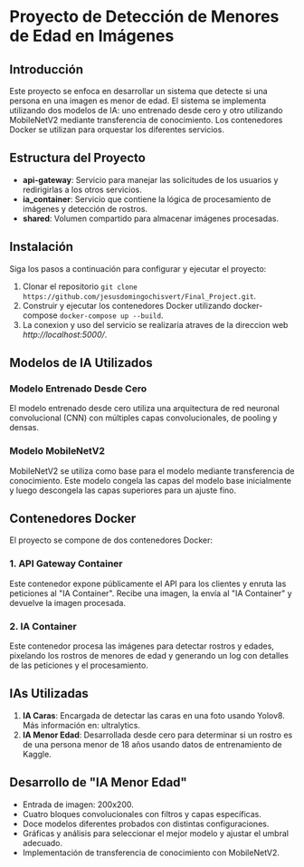 # Proyecto de Detección de Menores de Edad en Imágenes

## Introducción

Este proyecto se enfoca en desarrollar un sistema que detecte si una persona
en una imagen es menor de edad. El sistema se implementa utilizando dos modelos
de IA: uno entrenado desde cero y otro utilizando MobileNetV2 mediante
transferencia de conocimiento. Los contenedores Docker se utilizan para 
orquestar los diferentes servicios.

## Estructura del Proyecto

- **api-gateway**: Servicio para manejar las solicitudes de los usuarios y redirigirlas a los otros servicios.
- **ia_container**: Servicio que contiene la lógica de procesamiento de imágenes y detección de rostros.
- **shared**: Volumen compartido para almacenar imágenes procesadas.

## Instalación

Siga los pasos a continuación para configurar y ejecutar el proyecto:

1. Clonar el repositorio `git clone https://github.com/jesusdomingochisvert/Final_Project.git`.
2. Construir y ejecutar los contenedores Docker utilizando docker-compose `docker-compose up --build`.
3. La conexion y uso del servicio se realizaria atraves de la direccion web *http://localhost:5000/*.

## Modelos de IA Utilizados

### Modelo Entrenado Desde Cero

El modelo entrenado desde cero utiliza una arquitectura de red neuronal 
convolucional (CNN) con múltiples capas convolucionales, de pooling y densas.

### Modelo MobileNetV2

MobileNetV2 se utiliza como base para el modelo mediante transferencia de 
conocimiento. Este modelo congela las capas del modelo base inicialmente y 
luego descongela las capas superiores para un ajuste fino.

## Contenedores Docker

El proyecto se compone de dos contenedores Docker:

### 1. API Gateway Container

Este contenedor expone públicamente el API para los clientes y enruta las 
peticiones al "IA Container". Recibe una imagen, la envía al "IA Container" 
y devuelve la imagen procesada.

### 2. IA Container

Este contenedor procesa las imágenes para detectar rostros y edades, 
pixelando los rostros de menores de edad y generando un log con detalles 
de las peticiones y el procesamiento.

## IAs Utilizadas

1. **IA Caras**: Encargada de detectar las caras en una foto usando Yolov8. Más información en: ultralytics.
2. **IA Menor Edad**: Desarrollada desde cero para determinar si un rostro es de una persona menor de 18 años usando 
datos de entrenamiento de Kaggle.

## Desarrollo de "IA Menor Edad"

- Entrada de imagen: 200x200.
- Cuatro bloques convolucionales con filtros y capas específicas.
- Doce modelos diferentes probados con distintas configuraciones.
- Gráficas y análisis para seleccionar el mejor modelo y ajustar el umbral adecuado.
- Implementación de transferencia de conocimiento con MobileNetV2.

